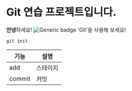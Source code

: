 # Git 연습 프로젝트입니다.

**안녕**하세요!
![Generic badge](https://img.shields.io/badge/level1-week1-green.svg)
'Git'을 사용해 보세요!
```
git init
```
|기능|설명|
|---|---|
|add|스테이지|
|commit|커밋|

